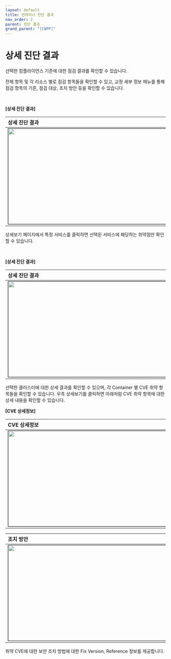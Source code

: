 ```yaml
---
layout: default
title: 컨테이너 진단 결과
nav_order: 2
parent: 진단 결과
grand_parent: "[CWPP]"
---
```


# 상세 진단 결과

선택한 컴플라이언스 기준에 대한 점검 결과를 확인할 수 있습니다. <br />

전체 항목 및 각 리소스 별로 점검 항목들을 확인할 수 있고, 교정 세부 정보 메뉴를 통해 점검 항목의 기준, 점검 대상, 조치 방안 등을 확인할 수 있습니다. <br />

<br />

**[상세 진단 결과]**

| 상세 진단 결과 |
|:---------------|
| <center><img src="../../../../assets/images/cwpp/진단결과1.png" width="700" height="300" style="border: 1px solid black;"/></center> |


상세보기 페이지에서 특정 서비스를 클릭하면 선택된 서비스에 해당하는 취약점만 확인 할 수 있습니다. <br />

<br />

**[상세 진단 결과]**

| 상세 진단 결과 |
|:---------------|
| <center><img src="../../../../assets/images/cwpp/진단결과2.png" width="700" height="300" style="border: 1px solid black;"/></center> |

선택한 클러스터에 대한 상세 결과를 확인할 수 있으며, 각 Container 별 CVE 취약 항목들을 확인할 수 있습니다.
우측 상세보기를 클릭하면 아래처럼 CVE 취약 항목에 대한 상세 내용을 확인할 수 있습니다.

**[CVE 상세정보]**

| CVE 상세정보 |
|:---------------|
| <center><img src="../../../../assets/images/cwpp/상세정보1.png" width="700" height="300" style="border: 1px solid black;"/></center> |

| 조치 방안 |
|:---------------|
| <center><img src="../../../../assets/images/cwpp/상세정보2.png" width="700" height="300" style="border: 1px solid black;"/></center> |

취약 CVE에 대한 보안 조치 방법에 대한 Fix Version, Reference 정보를 제공합니다. <br />

